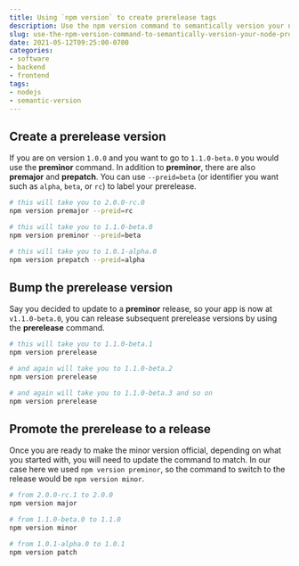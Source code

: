 ```yaml
---
title: Using `npm version` to create prerelease tags
description: Use the npm version command to semantically version your node project
slug: use-the-npm-version-command-to-semantically-version-your-node-project
date: 2021-05-12T09:25:00-0700
categories:
- software
- backend
- frontend
tags:
- nodejs
- semantic-version
---
```


## Create a prerelease version

If you are on version `1.0.0` and you want to go to `1.1.0-beta.0` you would use the **preminor** command. In addition to **preminor**, there are also **premajor** and **prepatch**. You can use `--preid=beta` (or identifier you want such as `alpha`, `beta`, or `rc`) to label your prerelease.

```bash
# this will take you to 2.0.0-rc.0
npm version premajor --preid=rc

# this will take you to 1.1.0-beta.0
npm version preminor --preid=beta

# this will take you to 1.0.1-alpha.0
npm version prepatch --preid=alpha
```

## Bump the prerelease version

Say you decided to update to a **preminor** release, so your app is now at `v1.1.0-beta.0`, you can release subsequent prerelease versions by using the **prerelease** command.

```bash
# this will take you to 1.1.0-beta.1
npm version prerelease

# and again will take you to 1.1.0-beta.2
npm version prerelease

# and again will take you to 1.1.0-beta.3 and so on
npm version prerelease
```

## Promote the prerelease to a release

Once you are ready to make the minor version official, depending on what you started with, you will need to update the command to match. In our case here we used `npm version preminor`, so the command to switch to the release would be `npm version minor`.

```bash
# from 2.0.0-rc.1 to 2.0.0
npm version major

# from 1.1.0-beta.0 to 1.1.0
npm version minor

# from 1.0.1-alpha.0 to 1.0.1
npm version patch
```

